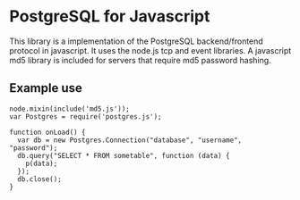 # PostgreSQL for Javascript

This library is a implementation of the PostgreSQL backend/frontend protocol in javascript.
It uses the node.js tcp and event libraries.  A javascript md5 library is included for servers that require md5 password hashing.

## Example use

    node.mixin(include('md5.js'));
    var Postgres = require('postgres.js');

    function onLoad() {
      var db = new Postgres.Connection("database", "username", "password");
      db.query("SELECT * FROM sometable", function (data) {
        p(data);    
      });
      db.close();
    }


